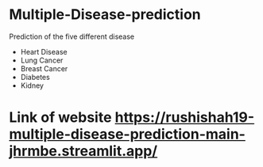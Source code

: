 # Multiple-Disease-prediction
Prediction of the five different disease 
- Heart Disease
- Lung Cancer
- Breast Cancer
- Diabetes
- Kidney 
# Link of website  https://rushishah19-multiple-disease-prediction-main-jhrmbe.streamlit.app/

